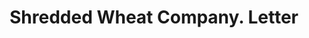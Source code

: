 ---
doi: 10.7916/D8J404NJ
date_other: '1922'
date_other_textual: '1922'
form: correspondence
genre:
- Letters (correspondence)
name:
- Shredded Wheat Company
object_in_context_url: https://biggert.cul.columbia.edu/items/view/ave_biggert_01173
subject_hierarchical_geographic:
- Niagara Falls, New York, United States
subject_name:
- Shredded Wheat Company
title: Shredded Wheat Company. Letter
sort_title: Shredded Wheat Company. Letter
call_number: ave_biggert_01173
coordinates:
- 43.1,-79.01666666666667
pid: ave_biggert_01173
identifiers: ave_biggert_01173
thumbnail: https://derivativo-3.library.columbia.edu/iiif/2/ldpd:343447/full/!256,256/0/native.jpg
permalink: "/biggert/ave_biggert_01173/"
layout: iiif-image-page
---